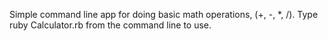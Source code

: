 Simple command line app for doing basic math operations, (+, -, *, /).
Type ruby Calculator.rb from the command line to use.